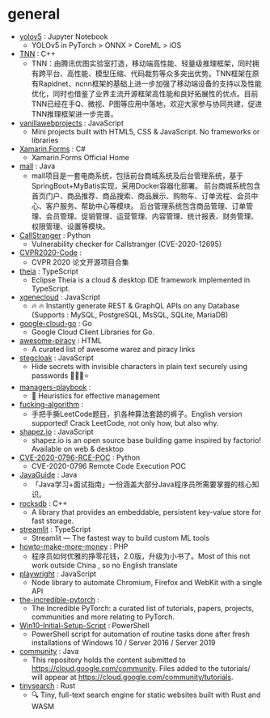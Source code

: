 # general
- [yolov5](https://github.com/ultralytics/yolov5) : Jupyter Notebook
  - YOLOv5 in PyTorch > ONNX > CoreML > iOS
- [TNN](https://github.com/Tencent/TNN) : C++
  - TNN：由腾讯优图实验室打造，移动端高性能、轻量级推理框架，同时拥有跨平台、高性能、模型压缩、代码裁剪等众多突出优势。TNN框架在原有Rapidnet、ncnn框架的基础上进一步加强了移动端设备的支持以及性能优化，同时也借鉴了业界主流开源框架高性能和良好拓展性的优点。目前TNN已经在手Q、微视、P图等应用中落地，欢迎大家参与协同共建，促进TNN推理框架进一步完善。
- [vanillawebprojects](https://github.com/bradtraversy/vanillawebprojects) : JavaScript
  - Mini projects built with HTML5, CSS & JavaScript. No frameworks or libraries
- [Xamarin.Forms](https://github.com/xamarin/Xamarin.Forms) : C#
  - Xamarin.Forms Official Home
- [mall](https://github.com/macrozheng/mall) : Java
  - mall项目是一套电商系统，包括前台商城系统及后台管理系统，基于SpringBoot+MyBatis实现，采用Docker容器化部署。 前台商城系统包含首页门户、商品推荐、商品搜索、商品展示、购物车、订单流程、会员中心、客户服务、帮助中心等模块。 后台管理系统包含商品管理、订单管理、会员管理、促销管理、运营管理、内容管理、统计报表、财务管理、权限管理、设置等模块。
- [CallStranger](https://github.com/yunuscadirci/CallStranger) : Python
  - Vulnerability checker for Callstranger (CVE-2020-12695)
- [CVPR2020-Code](https://github.com/amusi/CVPR2020-Code) : 
  - CVPR 2020 论文开源项目合集
- [theia](https://github.com/eclipse-theia/theia) : TypeScript
  - Eclipse Theia is a cloud & desktop IDE framework implemented in TypeScript.
- [xgenecloud](https://github.com/xgenecloud/xgenecloud) : JavaScript
  - 🔥 🔥 Instantly generate REST & GraphQL APIs on any Database (Supports : MySQL, PostgreSQL, MsSQL, SQLite, MariaDB)
- [google-cloud-go](https://github.com/googleapis/google-cloud-go) : Go
  - Google Cloud Client Libraries for Go.
- [awesome-piracy](https://github.com/Igglybuff/awesome-piracy) : HTML
  - A curated list of awesome warez and piracy links
- [stegcloak](https://github.com/KuroLabs/stegcloak) : JavaScript
  - Hide secrets with invisible characters in plain text securely using passwords 🧙🏻‍♂️⭐
- [managers-playbook](https://github.com/ksindi/managers-playbook) : 
  - 📖 Heuristics for effective management
- [fucking-algorithm](https://github.com/labuladong/fucking-algorithm) : 
  - 手把手撕LeetCode题目，扒各种算法套路的裤子。English version supported! Crack LeetCode, not only how, but also why.
- [shapez.io](https://github.com/tobspr/shapez.io) : JavaScript
  - shapez.io is an open source base building game inspired by factorio! Available on web & desktop
- [CVE-2020-0796-RCE-POC](https://github.com/ZecOps/CVE-2020-0796-RCE-POC) : Python
  - CVE-2020-0796 Remote Code Execution POC
- [JavaGuide](https://github.com/Snailclimb/JavaGuide) : Java
  - 「Java学习+面试指南」一份涵盖大部分Java程序员所需要掌握的核心知识。
- [rocksdb](https://github.com/facebook/rocksdb) : C++
  - A library that provides an embeddable, persistent key-value store for fast storage.
- [streamlit](https://github.com/streamlit/streamlit) : TypeScript
  - Streamlit — The fastest way to build custom ML tools
- [howto-make-more-money](https://github.com/easychen/howto-make-more-money) : PHP
  - 程序员如何优雅的挣零花钱，2.0版，升级为小书了。Most of this not work outside China , so no English translate
- [playwright](https://github.com/microsoft/playwright) : JavaScript
  - Node library to automate Chromium, Firefox and WebKit with a single API
- [the-incredible-pytorch](https://github.com/ritchieng/the-incredible-pytorch) : 
  - The Incredible PyTorch: a curated list of tutorials, papers, projects, communities and more relating to PyTorch.
- [Win10-Initial-Setup-Script](https://github.com/Disassembler0/Win10-Initial-Setup-Script) : PowerShell
  - PowerShell script for automation of routine tasks done after fresh installations of Windows 10 / Server 2016 / Server 2019
- [community](https://github.com/GoogleCloudPlatform/community) : Java
  - This repository holds the content submitted to https://cloud.google.com/community. Files added to the tutorials/ will appear at https://cloud.google.com/community/tutorials.
- [tinysearch](https://github.com/mre/tinysearch) : Rust
  - 🔍 Tiny, full-text search engine for static websites built with Rust and WASM
